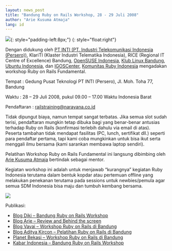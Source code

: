 ```yaml
---
layout: news_post
title: "Bandung Ruby on Rails Workshop, 28 - 29 Juli 2008"
author: "Arie Kusuma Atmaja"
lang: id
---
```


![](http://farm4.static.flickr.com/3042/2698474457_59da512fed_o.jpg){:
style="padding-left:8px;"}
{: style="float:right"}

Dengan didukung oleh [PT INTI (PT. Industri Telekomunikasi Indonesia
(Persero))][1], KlariTI (Klaster Industri Telematika Indonesia), RICE
(Regional IT Centre of Excellence) Bandung, [OpenSUSE Indonesia][2],
[Klub Linux Bandung][3], [Ubuntu Indonesia][4], dan [IGOSCenter][5],
[Komunitas Ruby Indonesia][6] mengadakan workshop Ruby on Rails
Fundamental.

Tempat : Gedung Pusat Teknologi PT INTI (Persero), Jl. Moh. Toha 77,
Bandung

Waktu : 28 – 29 Juli 2008, pukul 09.00 – 17.00 Waktu Indonesia Barat

Pendaftaran :
[railstraining@narayana.co.id](mailto:railstraining@narayana.co.id)

Tidak dipungut biaya, namun tempat sangat terbatas. Jika semua slot
sudah terisi, pendaftaran mungkin tetap dibuka bagi yang benar-benar
antusias terhadap Ruby on Rails (konfirmasi terlebih dahulu via email di
atas). Peserta tambahan tidak mendapat fasilitas (PC, lunch, sertifikat
dll.) seperti para pendaftar pertama, tapi kami coba mungkinkan untuk
bisa ikut serta menggali ilmu bersama (kami sarankan membawa laptop
sendiri).

Pelatihan Workshop Ruby on Rails Fundamental ini langsung dibimbing oleh
[Arie Kusuma Atmaja][7] bertindak sebagai mentor.

Kegiatan workshop ini adalah untuk menjawab “kurangnya” kegiatan Ruby
Indonesia terutama dalam bentuk kopdar atau pertemuan offline yang
melakukan penekanan terutama pada sessions untuk newbies/pemula agar
semua SDM Indonesia bisa maju dan tumbuh kembang bersama.

[![](http://farm4.static.flickr.com/3222/2768754697_293128f1b7_o.jpg)][8]

Publikasi:

* [Blog Diki – Bandung Ruby on Rails Workshop][9]
* [Blog Arie – Review and Behind the screen][10]
* [Blog Vavai – Workshop Ruby on Rails di Bandung][11]
* [Blog Aditya Kircon – Pelatihan Ruby on Rails di Bandung][12]
* [Planet Bekasi – Workshop Ruby on Rails di Bandung][13]
* [Kabar Indonesia – Bandung Ruby on Rails Workshop][14]



[1]: http://www.inti.co.id 
[2]: http://www.opensuse.or.id/ 
[3]: http://groups.google.com/group/klub-linux-bandung 
[4]: http://groups.google.com/group/id-ubuntu 
[5]: http://igoscenter.org/ 
[6]: http://www.ruby-lang.org/id 
[7]: http://www.linkedin.com/in/ariekeren 
[8]: http://flickr.com/photos/ariekusumaatmaja/2768754697/ 
[9]: http://chickenstrip.wordpress.com/2008/07/24/bandung-ruby-on-rails-workshop/ 
[10]: http://ariekusumaatmaja.wordpress.com/2008/07/25/bandung-ruby-on-rails-workshop-28-29-juli-2008-review-and-behind-the-screen/ 
[11]: http://vavai.com/blog/index.php?/archives/789-Workshop-Ruby-on-Rails-di-Bandung.html 
[12]: http://adityakircon.blogsome.com/2008/07/25/pelatihan-ruby-on-rails-di-bandung/ 
[13]: http://planet-bekasi.web.id/index.php?/archives/1587-Workshop-Ruby-on-Rails-di-Bandung.html 
[14]: http://www.kabarindonesia.com/berita.php?pil=11&amp;dn=20080729025651 
